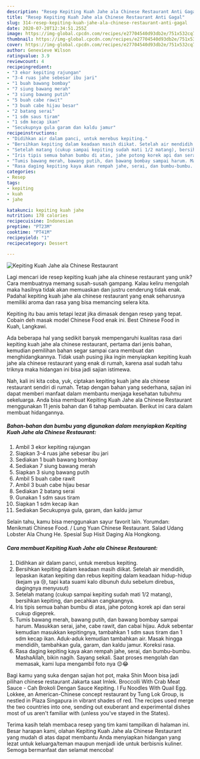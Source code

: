 ```yaml
---
description: "Resep Kepiting Kuah Jahe ala Chinese Restaurant Anti Gagal"
title: "Resep Kepiting Kuah Jahe ala Chinese Restaurant Anti Gagal"
slug: 314-resep-kepiting-kuah-jahe-ala-chinese-restaurant-anti-gagal
date: 2020-07-20T12:34:51.255Z
image: https://img-global.cpcdn.com/recipes/e27704540d93db2e/751x532cq70/kepiting-kuah-jahe-ala-chinese-restaurant-foto-resep-utama.jpg
thumbnail: https://img-global.cpcdn.com/recipes/e27704540d93db2e/751x532cq70/kepiting-kuah-jahe-ala-chinese-restaurant-foto-resep-utama.jpg
cover: https://img-global.cpcdn.com/recipes/e27704540d93db2e/751x532cq70/kepiting-kuah-jahe-ala-chinese-restaurant-foto-resep-utama.jpg
author: Genevieve Wilson
ratingvalue: 3.9
reviewcount: 4
recipeingredient:
- "3 ekor kepiting rajungan"
- "3-4 ruas jahe sebesar ibu jari"
- "1 buah bawang bombay"
- "7 siung bawang merah"
- "3 siung bawang putih"
- "5 buah cabe rawit"
- "3 buah cabe hijau besar"
- "2 batang serai"
- "1 sdm saus tiram"
- "1 sdm kecap ikan"
- "Secukupnya gula garam dan kaldu jamur"
recipeinstructions:
- "Didihkan air dalam panci, untuk merebus kepiting."
- "Bersihkan kepiting dalam keadaan masih diikat. Setelah air mendidih, lepaskan ikatan kepiting dan rebus kepiting dalam keadaan hidup-hidup (kejam ya 😢, tapi kata suami kalo dibunuh dulu sebelum direbus, dagingnya menyusut)"
- "Setelah matang (cukup sampai kepiting sudah mati 1/2 matang), bersihkan kepiting, dan pecahkan cangkangnya."
- "Iris tipis semua bahan bumbu di atas, jahe potong korek api dan serai cukup digeprek."
- "Tumis bawang merah, bawang putih, dan bawang bombay sampai harum. Masukkan serai, jahe, cabe rawit, dan cabai hijau. Aduk sebentar kemudian masukkan kepitingnya, tambahkan 1 sdm saus tiram dan 1 sdm kecap ikan. Aduk-aduk kemudian tambahkan air. Masak hingga mendidih, tambahkan gula, garam, dan kaldu jamur. Koreksi rasa."
- "Rasa daging kepiting kaya akan rempah jahe, serai, dan bumbu-bumbu. MashaAllah, bikin nagih. Sayang sekali. Saat proses mengolah dan memasak, kami lupa mengambil foto nya 😌😂"
categories:
- Resep
tags:
- kepiting
- kuah
- jahe

katakunci: kepiting kuah jahe 
nutrition: 178 calories
recipecuisine: Indonesian
preptime: "PT23M"
cooktime: "PT41M"
recipeyield: "1"
recipecategory: Dessert

---
```



![Kepiting Kuah Jahe ala Chinese Restaurant](https://img-global.cpcdn.com/recipes/e27704540d93db2e/751x532cq70/kepiting-kuah-jahe-ala-chinese-restaurant-foto-resep-utama.jpg)

Lagi mencari ide resep kepiting kuah jahe ala chinese restaurant yang unik? Cara membuatnya memang susah-susah gampang. Kalau keliru mengolah maka hasilnya tidak akan memuaskan dan justru cenderung tidak enak. Padahal kepiting kuah jahe ala chinese restaurant yang enak seharusnya memiliki aroma dan rasa yang bisa memancing selera kita.

Kepiting itu bau amis tetapi lezat jika dimasak dengan resep yang tepat. Cobain deh masak model Chinese Food enak ini. Best Chinese Food in Kuah, Langkawi.

Ada beberapa hal yang sedikit banyak mempengaruhi kualitas rasa dari kepiting kuah jahe ala chinese restaurant, pertama dari jenis bahan, kemudian pemilihan bahan segar sampai cara membuat dan menghidangkannya. Tidak usah pusing jika ingin menyiapkan kepiting kuah jahe ala chinese restaurant yang enak di rumah, karena asal sudah tahu triknya maka hidangan ini bisa jadi sajian istimewa.


Nah, kali ini kita coba, yuk, ciptakan kepiting kuah jahe ala chinese restaurant sendiri di rumah. Tetap dengan bahan yang sederhana, sajian ini dapat memberi manfaat dalam membantu menjaga kesehatan tubuhmu sekeluarga. Anda bisa membuat Kepiting Kuah Jahe ala Chinese Restaurant menggunakan 11 jenis bahan dan 6 tahap pembuatan. Berikut ini cara dalam membuat hidangannya.

<!--inarticleads1-->

##### Bahan-bahan dan bumbu yang digunakan dalam menyiapkan Kepiting Kuah Jahe ala Chinese Restaurant:

1. Ambil 3 ekor kepiting rajungan
1. Siapkan 3-4 ruas jahe sebesar ibu jari
1. Sediakan 1 buah bawang bombay
1. Sediakan 7 siung bawang merah
1. Siapkan 3 siung bawang putih
1. Ambil 5 buah cabe rawit
1. Ambil 3 buah cabe hijau besar
1. Sediakan 2 batang serai
1. Gunakan 1 sdm saus tiram
1. Siapkan 1 sdm kecap ikan
1. Sediakan Secukupnya gula, garam, dan kaldu jamur


Selain tahu, kamu bisa menggunakan sayur favorit lain. Yorumdan: Menikmati Chinese Food. / Lung Yuan Chinese Restaurant. Salad Udang Lobster Ala Chung He. Spesial Sup Hisit Daging Ala Hongkong. 

<!--inarticleads2-->

##### Cara membuat Kepiting Kuah Jahe ala Chinese Restaurant:

1. Didihkan air dalam panci, untuk merebus kepiting.
1. Bersihkan kepiting dalam keadaan masih diikat. Setelah air mendidih, lepaskan ikatan kepiting dan rebus kepiting dalam keadaan hidup-hidup (kejam ya 😢, tapi kata suami kalo dibunuh dulu sebelum direbus, dagingnya menyusut)
1. Setelah matang (cukup sampai kepiting sudah mati 1/2 matang), bersihkan kepiting, dan pecahkan cangkangnya.
1. Iris tipis semua bahan bumbu di atas, jahe potong korek api dan serai cukup digeprek.
1. Tumis bawang merah, bawang putih, dan bawang bombay sampai harum. Masukkan serai, jahe, cabe rawit, dan cabai hijau. Aduk sebentar kemudian masukkan kepitingnya, tambahkan 1 sdm saus tiram dan 1 sdm kecap ikan. Aduk-aduk kemudian tambahkan air. Masak hingga mendidih, tambahkan gula, garam, dan kaldu jamur. Koreksi rasa.
1. Rasa daging kepiting kaya akan rempah jahe, serai, dan bumbu-bumbu. MashaAllah, bikin nagih. Sayang sekali. Saat proses mengolah dan memasak, kami lupa mengambil foto nya 😌😂


Bagi kamu yang suka dengan sajian hot pot, maka Shin Moon bisa jadi pilihan chinese restaurant Jakarta saat Imlek. Broccolli With Crab Meat Sauce - Cah Brokoli Dengan Sauce Kepiting. I Fu Noodles With Quail Egg. Lokkee, an American-Chinese concept restaurant by Tung Lok Group, is nestled in Plaza Singapura in vibrant shades of red. The recipes used merge the two countries into one, sending out exuberant and experimental dishes most of us aren&#39;t familiar with (unless you&#39;ve stayed in the States). 

Terima kasih telah membaca resep yang tim kami tampilkan di halaman ini. Besar harapan kami, olahan Kepiting Kuah Jahe ala Chinese Restaurant yang mudah di atas dapat membantu Anda menyiapkan hidangan yang lezat untuk keluarga/teman maupun menjadi ide untuk berbisnis kuliner. Semoga bermanfaat dan selamat mencoba!
